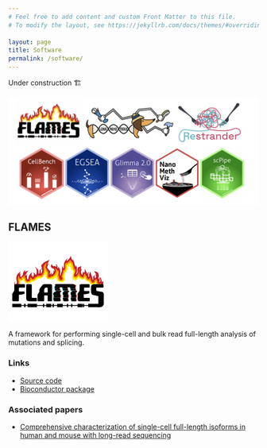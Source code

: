 ```yaml
---
# Feel free to add content and custom Front Matter to this file.
# To modify the layout, see https://jekyllrb.com/docs/themes/#overriding-theme-defaults

layout: page
title: Software
permalink: /software/
---
```


Under construction 🏗️

<img src="/assets/images/software.png">

## FLAMES

<img src="/assets/images/final_flames_logo.png" alt="drawing" width="200"/>

A framework for performing single-cell and bulk read full-length analysis of mutations and splicing.

### Links

* [Source code](https://github.com/mritchielab/FLAMES)
* [Bioconductor package](https://bioconductor.org/packages/FLAMES)

### Associated papers

* [Comprehensive characterization of single-cell full-length isoforms in human and mouse with long-read sequencing
](https://genomebiology.biomedcentral.com/articles/10.1186/s13059-021-02525-6)
